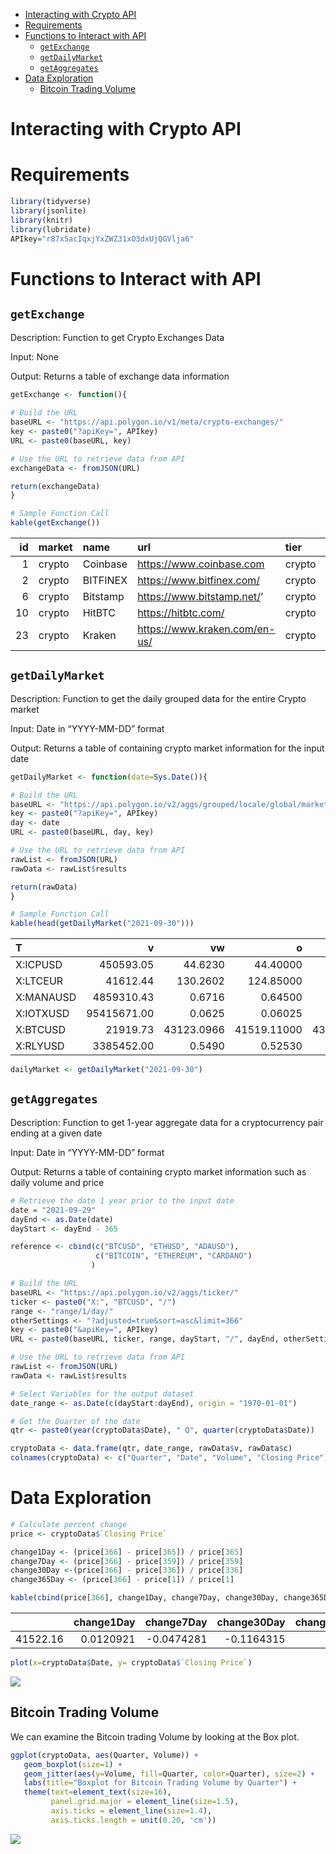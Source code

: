 
  - [Interacting with Crypto API](#interacting-with-crypto-api)
  - [Requirements](#requirements)
  - [Functions to Interact with API](#functions-to-interact-with-api)
      - [`getExchange`](#getexchange)
      - [`getDailyMarket`](#getdailymarket)
      - [`getAggregates`](#getaggregates)
  - [Data Exploration](#data-exploration)
      - [Bitcoin Trading Volume](#bitcoin-trading-volume)

# Interacting with Crypto API

# Requirements

``` r
library(tidyverse)
library(jsonlite)
library(knitr)
library(lubridate)
APIkey="r87x5acIqxjYxZWZ31xO3dxUjQGVlja6"
```

# Functions to Interact with API

## `getExchange`

Description: Function to get Crypto Exchanges Data

Input: None

Output: Returns a table of exchange data information

``` r
getExchange <- function(){
  
# Build the URL  
baseURL <- "https://api.polygon.io/v1/meta/crypto-exchanges/"
key <- paste0("?apiKey=", APIkey)
URL <- paste0(baseURL, key)

# Use the URL to retrieve data from API
exchangeData <- fromJSON(URL)

return(exchangeData)
}

# Sample Function Call
kable(getExchange())
```

| id | market | name     | url                             | tier   | locale |
| -: | :----- | :------- | :------------------------------ | :----- | :----- |
|  1 | crypto | Coinbase | <https://www.coinbase.com>      | crypto | G      |
|  2 | crypto | BITFINEX | <https://www.bitfinex.com/>     | crypto | G      |
|  6 | crypto | Bitstamp | <https://www.bitstamp.net/>’    | crypto | G      |
| 10 | crypto | HitBTC   | <https://hitbtc.com/>           | crypto | G      |
| 23 | crypto | Kraken   | <https://www.kraken.com/en-us/> | crypto | G      |

## `getDailyMarket`

Description: Function to get the daily grouped data for the entire
Crypto market

Input: Date in “YYYY-MM-DD” format

Output: Returns a table of containing crypto market information for the
input date

``` r
getDailyMarket <- function(date=Sys.Date()){

# Build the URL
baseURL <- "https://api.polygon.io/v2/aggs/grouped/locale/global/market/crypto/"
key <- paste0("?apiKey=", APIkey)
day <- date
URL <- paste0(baseURL, day, key)

# Use the URL to retrieve data from API
rawList <- fromJSON(URL)
rawData <- rawList$results

return(rawData)
}

# Sample Function Call
kable(head(getDailyMarket("2021-09-30")))
```

| T         |           v |         vw |           o |           c |           h |          l |            t |      n |
| :-------- | ----------: | ---------: | ----------: | ----------: | ----------: | ---------: | -----------: | -----: |
| X:ICPUSD  |   450593.05 |    44.6230 |    44.40000 |    44.86300 |    45.61900 |    43.4200 | 1.633046e+12 |  37416 |
| X:LTCEUR  |    41612.44 |   130.2602 |   124.85000 |   131.28000 |   133.41000 |   124.0400 | 1.633046e+12 |  11202 |
| X:MANAUSD |  4859310.43 |     0.6716 |     0.64500 |     0.69700 |     0.69800 |     0.6410 | 1.633046e+12 |   6598 |
| X:IOTXUSD | 95415671.00 |     0.0625 |     0.06025 |     0.06088 |     0.06529 |     0.0594 | 1.633046e+12 |  18722 |
| X:BTCUSD  |    21919.73 | 43123.0966 | 41519.11000 | 43383.40000 | 43859.98503 | 41409.6700 | 1.633046e+12 | 395656 |
| X:RLYUSD  |  3385452.00 |     0.5490 |     0.52530 |     0.54480 |     0.58790 |     0.5233 | 1.633046e+12 |  10669 |

``` r
dailyMarket <- getDailyMarket("2021-09-30")
```

## `getAggregates`

Description: Function to get 1-year aggregate data for a cryptocurrency
pair ending at a given date

Input: Date in “YYYY-MM-DD” format

Output: Returns a table of containing crypto market information such as
daily volume and price

``` r
# Retrieve the date 1 year prior to the input date
date = "2021-09-29"
dayEnd <- as.Date(date)
dayStart <- dayEnd - 365

reference <- cbind(c("BTCUSD", "ETHUSD", "ADAUSD"),
                   c("BITCOIN", "ETHEREUM", "CARDANO")
                  )

# Build the URL
baseURL <- "https://api.polygon.io/v2/aggs/ticker/"
ticker <- paste0("X:", "BTCUSD", "/")
range <- "range/1/day/"
otherSettings <- "?adjusted=true&sort=asc&limit=366"
key <- paste0("&apiKey=", APIkey)
URL <- paste0(baseURL, ticker, range, dayStart, "/", dayEnd, otherSettings, key)

# Use the URL to retrieve data from API
rawList <- fromJSON(URL)
rawData <- rawList$results

# Select Variables for the output dataset
date_range <- as.Date(c(dayStart:dayEnd), origin = "1970-01-01")

# Get the Quarter of the date
qtr <- paste0(year(cryptoData$Date), " Q", quarter(cryptoData$Date))

cryptoData <- data.frame(qtr, date_range, rawData$v, rawData$c)
colnames(cryptoData) <- c("Quarter", "Date", "Volume", "Closing Price")
```

# Data Exploration

``` r
# Calculate percent change
price <- cryptoData$`Closing Price`

change1Day <- (price[366] - price[365]) / price[365]
change7Day <- (price[366] - price[359]) / price[359]
change30Day <-(price[366] - price[336]) / price[336]
change365Day <- (price[366] - price[1]) / price[1]

kable(cbind(price[366], change1Day, change7Day, change30Day, change365Day), nrow=1)
```

|          | change1Day |  change7Day | change30Day | change365Day |
| -------: | ---------: | ----------: | ----------: | -----------: |
| 41522.16 |  0.0120921 | \-0.0474281 | \-0.1164315 |      2.82968 |

``` r
plot(x=cryptoData$Date, y= cryptoData$`Closing Price`)
```

![](../images/unnamed-chunk-3-1.png)<!-- -->

## Bitcoin Trading Volume

We can examine the Bitcoin trading Volume by looking at the Box plot.

``` r
ggplot(cryptoData, aes(Quarter, Volume)) +
   geom_boxplot(size=1) +
   geom_jitter(aes(y=Volume, fill=Quarter, color=Quarter), size=2) +
   labs(title="Boxplot for Bitcoin Trading Volume by Quarter") +
   theme(text=element_text(size=16), 
         panel.grid.major = element_line(size=1.5),
         axis.ticks = element_line(size=1.4),
         axis.ticks.length = unit(0.20, 'cm'))
```

![](../images/Boxplot-1.png)<!-- -->
